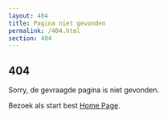 ```yaml
---
layout: 404
title: Pagina niet gevonden
permalink: /404.html
section: 404
---
```


## 404

Sorry, de gevraagde pagina is niet gevonden.

Bezoek als start best [Home Page](/).
